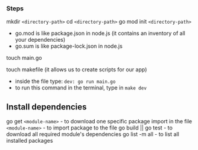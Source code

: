 ### Steps

mkdir `<directory-path>`
cd `<directory-path>`
go mod init `<directory-path>`

- go.mod is like package.json in node.js (it contains an inventory of all your dependencies)
- go.sum is like package-lock.json in node.js

touch main.go

touch makefile (it allows us to create scripts for our app)

- inside the file type: `dev: go run main.go`
- to run this command in the terminal, type in `make dev`

## Install dependencies

go get `<module-name>` - to download one specific package
import in the file `<module-name>` - to import package to the file
go build || go test - to download all required module's dependencies
go list -m all - to list all installed packages
